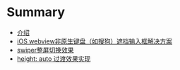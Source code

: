 # Summary

* [介绍](index.md)
* [iOS webview非原生键盘（如搜狗）遮挡输入框解决方案](ios-third-keyboard.md)
* [swiper整屏切换效果](swiper-fullpage.md)
* [height: auto 过渡效果实现](height-auto-transition.md)

